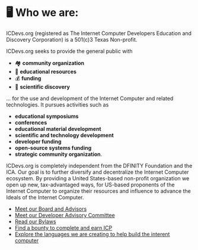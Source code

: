 
# 🖥️  Who we are:

ICDevs.org (registered as The Internet Computer Developers Education and Discovery Corporation) is a 501(c)3 Texas Non-profit.

ICDevs.org seeks to provide the general public with
* 🏘️  **community organization**
* 📖  **educational resources**
* 💰 **funding**
* 🔬 **scientific discovery**

... for the use and development of the Internet Computer and related technologies. It pursues activities such as

* **educational symposiums**
* **conferences**
* **educational material development**
* **scientific and technology development**
* **developer funding**
* **open-source systems funding**
* **strategic community organization**.

ICDevs.org is completely independent from the DFINITY Foundation and the ICA. Our goal is to further diversify and decentralize the Internet Computer ecosystem. By providing a United States-based non-profit organization we open up new, tax-advantaged ways, for US-based proponents of the Internet Computer to organize their resources and influence to advance the Ideals of the Internet Computer.

* [Meet our Board and Advisors](/board.html)
* [Meet our Developer Advisory Committee](/developer_advisory_committee.html)
* [Read our Bylaws](/bylaws.html)
* [Find a bounty to complete and earn ICP](/bounties.html)
* [Explore the languages we are creating to help build the interent computer](/language_project/index.html)

